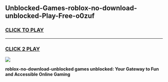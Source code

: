 
## Unblocked-Games-roblox-no-download-unblocked-Play-Free-o0zuf
<h3>
<a href="https://premium76.site?title=roblox-no-download-unblocked&ref=18A1">CLICK TO PLAY</a></h3>
<hr>

<h3>
<a href="https://premium76.site?title=roblox-no-download-unblocked&ref=18A1">CLICK 2 PLAY</a>
  
</h3>

<a href="https://premium76.site?title=roblox-no-download-unblocked&ref=18A1"><img src="https://clearcache.store/games.png"></a>


**roblox-no-download-unblocked games unblocked: Your Gateway to Fun and Accessible Online Gaming**
